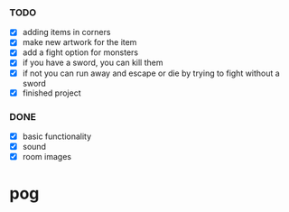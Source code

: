 ### TODO

- [x] adding items in corners
- [x] make new artwork for the item
- [x] add a fight option for monsters
- [x] if you have a sword, you can kill them
- [x] if not you can run away and escape or die by trying to fight without a sword
- [x] finished project

### DONE

- [x] basic functionality
- [x] sound
- [x] room images

# pog